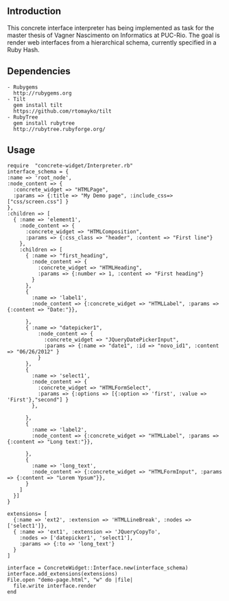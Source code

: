 Introduction
------------
This concrete interface interpreter has being implemented as task for the master thesis of 
Vagner Nascimento on Informatics at PUC-Rio. 
The goal is render web interfaces from a hierarchical schema, currently specified in a Ruby Hash.

Dependencies
------------
    - Rubygems
      http://rubygems.org
    - Tilt
      gem install tilt
      https://github.com/rtomayko/tilt
    - RubyTree
      gem install rubytree
      http://rubytree.rubyforge.org/

Usage
-----
 
    require  "concrete-widget/Interpreter.rb"
    interface_schema = { 
    :name => 'root_node', 
    :node_content => {
      :concrete_widget => "HTMLPage", 
      :params => {:title => "My Demo page", :include_css=> ["css/screen.css"] }
    },
    :children => [
      { :name => 'element1',
        :node_content => {
          :concrete_widget => "HTMLComposition",
          :params => {:css_class => "header", :content => "First line"}
        },
        :children => [
          { :name => "first_heading",
            :node_content => { 
              :concrete_widget => "HTMLHeading",
              :params => {:number => 1, :content => "First heading"}
            }
          },
          {
            :name => 'label1',
            :node_content => {:concrete_widget => "HTMLLabel", :params => {:content => "Date:"}},
          
          },
          { :name => "datepicker1",
              :node_content => { 
                :concrete_widget => "JQueryDatePickerInput",
                :params => {:name => "date1", :id => "novo_id1", :content => "06/26/2012" }
              }
          },
          {
            :name => 'select1',
            :node_content => {
              :concrete_widget => "HTMLFormSelect",
              :params => {:options => [{:option => 'first', :value => 'First'},"second"] }
            },
          
          },
          {
            :name => 'label2',
            :node_content => {:concrete_widget => "HTMLLabel", :params => {:content => "Long text:"}},
          
          },
          {
            :name => 'long_text',
            :node_content => {:concrete_widget => "HTMLFormInput", :params => {:content => "Lorem Ypsum"}},
          }
        ]
      }]
    }
    
    extensions= [
      {:name => 'ext2', :extension => 'HTMLLineBreak', :nodes => ['select1']},
      { :name => 'ext1', :extension => 'JQueryCopyTo',
        :nodes => ['datepicker1', 'select1'],
        :params => {:to => 'long_text'}
      }
    ]
    
    interface = ConcreteWidget::Interface.new(interface_schema)
    interface.add_extensions(extensions)
    File.open "demo-page.html", "w" do |file|  
      file.write interface.render
    end 
